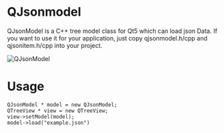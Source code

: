 # QJsonmodel
QJsonModel is a C++ tree model class for Qt5 which can load json Data. 
If you want to use it for your application, just copy qjsonmodel.h/cpp and qjsonitem.h/cpp into your project. 

![QJsonModel](https://raw.githubusercontent.com/dridk/QJsonmodel/master/screen.png)



# Usage 

    QJsonModel * model = new QJsonModel;
    QTreeView * view = new QTreeView;
    view->setModel(model);
    model->load("example.json")
